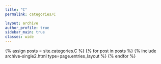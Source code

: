 ```yaml
---
title: "C"
permalink: categories/C

layout: archive
author_profile: true
sidebar_main: true
classes: wide
---
```


{% assign posts = site.categories.C %}
{% for post in posts %} {% include archive-single2.html type=page.entries_layout %} {% endfor %}